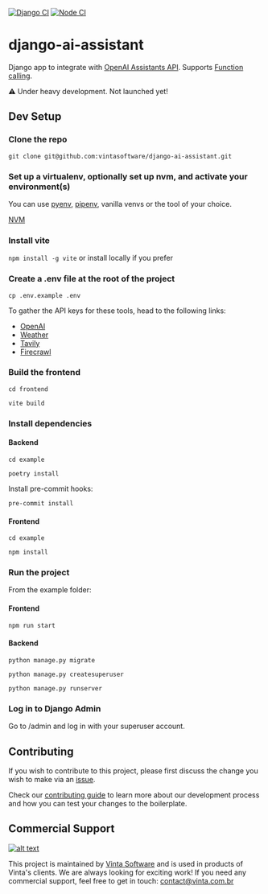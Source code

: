 [![Django CI](https://github.com/vintasoftware/django-ai-assistant/actions/workflows/django.yml/badge.svg)](https://github.com/vintasoftware/django-ai-assistant/actions/workflows/django.yml)
[![Node CI](https://github.com/vintasoftware/django-ai-assistant/actions/workflows/node.yml/badge.svg)](https://github.com/vintasoftware/django-ai-assistant/actions/workflows/node.yml)

# django-ai-assistant

Django app to integrate with [OpenAI Assistants API](https://platform.openai.com/docs/assistants/overview). Supports [Function calling](https://platform.openai.com/docs/assistants/tools/function-calling).

⚠️ Under heavy development. Not launched yet!

## Dev Setup

### Clone the repo

`git clone git@github.com:vintasoftware/django-ai-assistant.git`

### Set up a virtualenv, optionally set up nvm, and activate your environment(s)

You can use [pyenv](https://github.com/pyenv/pyenv), [pipenv](https://github.com/pypa/pipenv/blob/main/docs/installation.md), vanilla venvs or the tool of your choice.

[NVM](https://github.com/nvm-sh/nvm)

### Install vite

`npm install -g vite` or install locally if you prefer

### Create a .env file at the root of the project

`cp .env.example .env`

To gather the API keys for these tools, head to the following links:
- [OpenAI](https://platform.openai.com/api-keys)
- [Weather](https://www.weatherapi.com/)
- [Tavily](https://app.tavily.com/home)
- [Firecrawl](https://www.firecrawl.dev/)

### Build the frontend

`cd frontend`

`vite build`

### Install dependencies

#### Backend

`cd example`

`poetry install`

Install pre-commit hooks:

`pre-commit install`

#### Frontend

`cd example`

`npm install`

### Run the project

From the example folder:

#### Frontend 

`npm run start`

#### Backend

`python manage.py migrate`

`python manage.py createsuperuser`

`python manage.py runserver`

### Log in to Django Admin

Go to /admin and log in with your superuser account.


## Contributing

If you wish to contribute to this project, please first discuss the change you wish to make via an [issue](https://github.com/vintasoftware/django-react-boilerplate/issues).

Check our [contributing guide](https://github.com/vintasoftware/django-react-boilerplate/blob/main/CONTRIBUTING.md) to learn more about our development process and how you can test your changes to the boilerplate.

## Commercial Support

[![alt text](https://avatars2.githubusercontent.com/u/5529080?s=80&v=4 "Vinta Logo")](https://www.vinta.com.br/)

This project is maintained by [Vinta Software](https://www.vinta.com.br/) and is used in products of Vinta's clients. We are always looking for exciting work! If you need any commercial support, feel free to get in touch: contact@vinta.com.br
